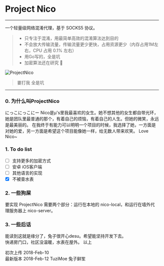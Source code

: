 # Project Nico

------
一个轻量级网络混淆代理，基于 SOCKS5 协议。


> * 只专注于混淆，用最简单高效的混淆算法达到目的
> * 不会放大传输流量，传输流量更少更快，占用资源更少（内存占用1M左右，CPU 占用 0.1% 左右）
> * 用Go写的，全是坑
> * 加密算法还在研究 💊

![ProjectNico](https://i.loli.net/2018/02/12/5a80a49490923.jpg)

> 嫑打我 全是坑

------

### 0. 为什么叫ProjectNico
にっこにっこにー
Nico是μ's里我最喜欢的女生。她不想其他的女生都自带光环，她是团队里最普通的那个，有着自己的烦恼，有着自己的人生。但她的微笑，永远是最美丽的。
在我终于有能力可以明明一个项目的时候，我选择了她，一方面是对她的爱，另一方面是希望这个项目能像她一样，给无数人带来欢笑。
Love Nico~
### 1. To do list
- [ ] 支持更多的加密方式
- [ ] 安卓 iOS客户端
- [ ] 其他语言的实现
- [x] 不被查水表

### 2. 一些狗屎
要实现 ProjectNico 需要两个部分：运行在本地的 nico-local，和运行在墙外代理服务器上 nico-server。

### 3. 一些后话
能读到这就是缘分了，兔子很开心desu。希望能坚持开发下去。  
快递房门口，社区没温暖，水表在屋外。
以上

初次上传 2018-Feb-10  
最新版本 2018-Feb-12
TuziMoe
兔子鲜笙
